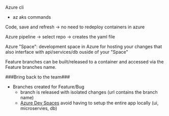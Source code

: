 Azure cli

- az aks commands

Code, save and refresh -> no need to redeploy containers in azure

Azure pipeline -> select repo -> creates the yaml file

Azure "Space": development space in Azure for hosting your changes that also interface with api/services/db ouside of your "Space"

Feature branches can be built/released to a container and accessed via the Feature branches name.

###Bring back to the team###

- Branches created for Feature/Bug
	- branch is released with isolated changes (url contains the branch name)
	- [Azure Dev Spaces](https://docs.microsoft.com/en-us/azure/dev-spaces/ "Azure Dev Spaces") avoid having to setup the entire app locally (ui, microservies, db)